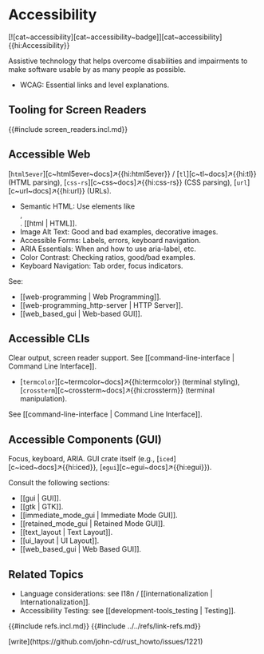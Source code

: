 # Accessibility

[![cat~accessibility][cat~accessibility~badge]][cat~accessibility]{{hi:Accessibility}}

Assistive technology that helps overcome disabilities and impairments to make software usable by as many people as possible.

- WCAG: Essential links and level explanations.

## Tooling for Screen Readers

{{#include screen_readers.incl.md}}

## Accessible Web

[`html5ever`][c~html5ever~docs]↗{{hi:html5ever}} / [`tl`][c~tl~docs]↗{{hi:tl}} (HTML parsing), [`css-rs`][c~css~docs]↗{{hi:css-rs}} (CSS parsing), [`url`][c~url~docs]↗{{hi:url}} (URLs).

- Semantic HTML: Use elements like <article>, <nav>. [[html | HTML]].
- Image Alt Text: Good and bad examples, decorative images.
- Accessible Forms: Labels, errors, keyboard navigation.
- ARIA Essentials: When and how to use aria-label, etc.
- Color Contrast: Checking ratios, good/bad examples.
- Keyboard Navigation: Tab order, focus indicators.

See:

- [[web-programming | Web Programming]].
- [[web-programming_http-server | HTTP Server]].
- [[web_based_gui | Web-based GUI]].

## Accessible CLIs

Clear output, screen reader support. See [[command-line-interface | Command Line Interface]].

- [`termcolor`][c~termcolor~docs]↗{{hi:termcolor}} (terminal styling), [`crossterm`][c~crossterm~docs]↗{{hi:crossterm}} (terminal manipulation).

See [[command-line-interface | Command Line Interface]].

## Accessible Components (GUI)

Focus, keyboard, ARIA.
GUI crate itself (e.g., [`iced`][c~iced~docs]↗{{hi:iced}}, [`egui`][c~egui~docs]↗{{hi:egui}}).

Consult the following sections:

- [[gui | GUI]].
- [[gtk | GTK]].
- [[immediate_mode_gui | Immediate Mode GUI]].
- [[retained_mode_gui | Retained Mode GUI]].
- [[text_layout | Text Layout]].
- [[ui_layout | UI Layout]].
- [[web_based_gui | Web Based GUI]].

## Related Topics

- Language considerations: see I18n / [[internationalization | Internationalization]].
- Accessibility Testing: see [[development-tools_testing | Testing]].

{{#include refs.incl.md}}
{{#include ../../refs/link-refs.md}}

<div class="hidden">
[write](https://github.com/john-cd/rust_howto/issues/1221)
</div>
